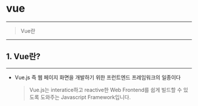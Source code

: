# vue

------------
>  Vue란



------------
## 1. Vue란?
------------
  * Vue.js 즉 웹 페이지 화면을 개발하기 위한 프런트엔드 프레임워크의 일종이다
    >Vue.js는 interatice하고 reactive한 Web Frontend를 쉽게 빌드할 수 있도록 도와주는 Javascript Framework입니다.
  
  

